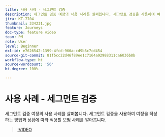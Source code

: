 ```yaml
---
title: 사용 사례 - 세그먼트 검증
description: 세그먼트 검증 여정의 사용 사례를 살펴봅니다. 세그먼트 검증을 사용하여 여정을 작성하는 방법과 상황에 따라 적용할 모범 사례를 알아봅니다.
jira: KT-7704
thumbnail: 334231.jpg
feature: Journeys
doc-type: feature video
team: PM
role: User
level: Beginner
exl-id: e7626542-1399-4fcd-966a-cd9b3c7cd454
source-git-commit: 81f5cc22d46f89ee1c7164a92988311ca6036b8b
workflow-type: ht
source-wordcount: '56'
ht-degree: 100%

---
```


# 사용 사례 - 세그먼트 검증

세그먼트 검증 여정의 사용 사례를 살펴봅니다. 세그먼트 검증을 사용하여 여정을 작성하는 방법과 상황에 따라 적용할 모범 사례를 알아봅니다.

>[!VIDEO](https://video.tv.adobe.com/v/334231?quality=12&learn=on)
